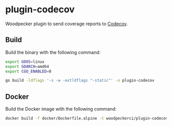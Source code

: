 # plugin-codecov

Woodpecker plugin to send coverage reports to [Codecov](https://codecov.io/).

## Build

Build the binary with the following command:

```sh
export GOOS=linux
export GOARCH=amd64
export CGO_ENABLED=0

go build -ldflags '-s -w -extldflags "-static"' -o plugin-codecov
```

## Docker

Build the Docker image with the following command:

```sh
docker build -f docker/Dockerfile.alpine -t woodpeckerci/plugin-codecov:next-alpine .
```
